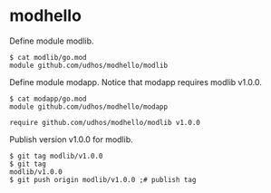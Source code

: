 # modhello

Define module modlib.

    $ cat modlib/go.mod
    module github.com/udhos/modhello/modlib

Define module modapp. Notice that modapp requires modlib v1.0.0.

    $ cat modapp/go.mod
    module github.com/udhos/modhello/modapp

    require github.com/udhos/modhello/modlib v1.0.0

Publish version v1.0.0 for modlib.

    $ git tag modlib/v1.0.0
    $ git tag
    modlib/v1.0.0
    $ git push origin modlib/v1.0.0 ;# publish tag

